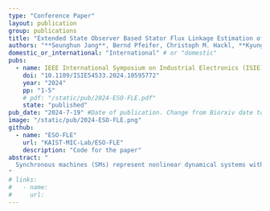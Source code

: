 ```yaml
---
type: "Conference Paper"
layout: publication
group: publications
title: "Extended State Observer Based Stator Flux Linkage Estimation of Nonlinear Synchronous Machines"
authors: "**Seunghun Jang**, Bernd Pfeifer, Christoph M. Hackl, **Kyunghwan Choi**&#42;"
domestic_or_international: "International" # or "domestic"
pubs: 
  - name: IEEE International Symposium on Industrial Electronics (ISIE)
    doi: "10.1109/ISIE54533.2024.10595772"
    year: "2024"
    pp: "1-5"
    # pdf: "/static/pub/2024-ESO-FLE.pdf"
    state: "published"
pub_date: "2024-7-19" #Date of publication. Change from Biorxiv date to Journal date once accepted
image: "/static/pub/2024-ESO-FLE.png"
github: 
  - name: "ESO-FLE"
    url: "KAIST-MIC-Lab/ESO-FLE"
    description: "Code for the paper"
abstract: "
  Synchronous machines (SMs) represent nonlinear dynamical systems with stator flux linkages being crucial for controller design. Among the developed methods for flux linkage estimation, the disturbance observer-based flux linkage estimator (DOB-FLE) is recognized as the state-of-the-art. However, DOB-FLE faces challenges in ensuring exponential convergence during transient conditions. To address this, this paper introduces an extended state observer-based flux linkage estimator (ESO-FLE), which represents an advancement over DOB-FLE. This novel approach utilizes extended states to model the nonlinear disturbance term as time-varying ramp signals, offering a degree of freedom compared to the constant assumption imposed for DOB-FLE and allowing for the estimation of both the extended states and the flux linkages through an ESO. Simulation results from a 35-kW SM drive demonstrate that ESO-FLE achieves exponential performance under transient conditions compared to DOB-FLE.
"
# links:
#   - name: 
#     url: 
---
```


